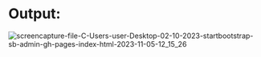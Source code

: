 # Output:

![screencapture-file-C-Users-user-Desktop-02-10-2023-startbootstrap-sb-admin-gh-pages-index-html-2023-11-05-12_15_26](https://github.com/Dilawarkhaninfo/bootstrapdashboard/assets/130894444/eee0c4c5-afa4-4de4-b3d1-f3fd4521d9b5)
